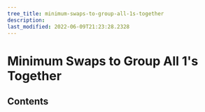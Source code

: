 ```yaml
---
tree_title: minimum-swaps-to-group-all-1s-together
description: 
last_modified: 2022-06-09T21:23:28.2328
---
```


# Minimum Swaps to Group All 1's Together

## Contents
